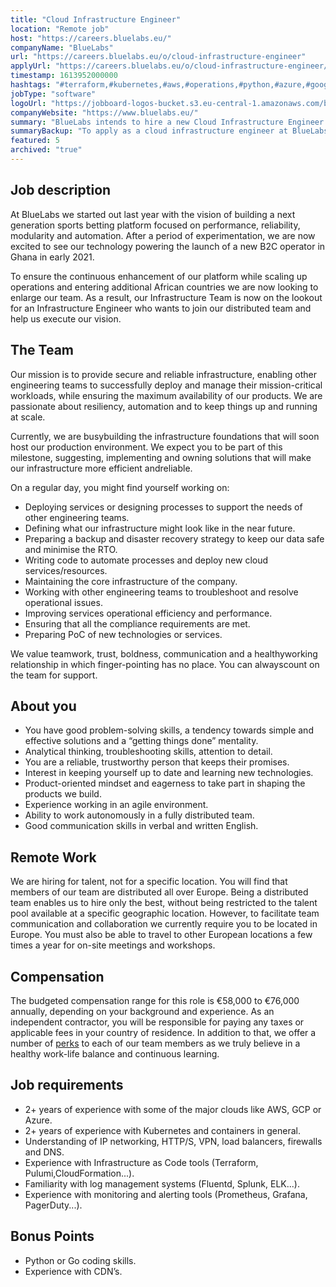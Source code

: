 ```yaml
---
title: "Cloud Infrastructure Engineer"
location: "Remote job"
host: "https://careers.bluelabs.eu/"
companyName: "BlueLabs"
url: "https://careers.bluelabs.eu/o/cloud-infrastructure-engineer"
applyUrl: "https://careers.bluelabs.eu/o/cloud-infrastructure-engineer/c/new"
timestamp: 1613952000000
hashtags: "#terraform,#kubernetes,#aws,#operations,#python,#azure,#googlecloud,#management,#ui/ux,#elasticsearch"
jobType: "software"
logoUrl: "https://jobboard-logos-bucket.s3.eu-central-1.amazonaws.com/bluelabs"
companyWebsite: "https://www.bluelabs.eu/"
summary: "BlueLabs intends to hire a new Cloud Infrastructure Engineer. If you have 2+ years of experience with some of the major clouds like AWS, GCP or Azure, consider applying."
summaryBackup: "To apply as a cloud infrastructure engineer at BlueLabs, you preferably need to have some knowledge of: #operations, #python, #terraform."
featured: 5
archived: "true"
---
```


## Job description

At BlueLabs we started out last year with the vision of building a next generation sports betting platform focused on performance, reliability, modularity and automation. After a period of experimentation, we are now excited to see our technology powering the launch of a new B2C operator in Ghana in early 2021.

To ensure the continuous enhancement of our platform while scaling up operations and entering additional African countries we are now looking to enlarge our team. As a result, our Infrastructure Team is now on the lookout for an Infrastructure Engineer who wants to join our distributed team and help us execute our vision.

## The Team

Our mission is to provide secure and reliable infrastructure, enabling other engineering teams to successfully deploy and manage their mission-critical workloads, while ensuring the maximum availability of our products. We are passionate about resiliency, automation and to keep things up and running at scale.

Currently, we are busybuilding the infrastructure foundations that will soon host our production environment. We expect you to be part of this milestone, suggesting, implementing and owning solutions that will make our infrastructure more efficient andreliable.

On a regular day, you might find yourself working on:

*   Deploying services or designing processes to support the needs of other engineering teams.
*   Defining what our infrastructure might look like in the near future.
*   Preparing a backup and disaster recovery strategy to keep our data safe and minimise the RTO.
*   Writing code to automate processes and deploy new cloud services/resources.
*   Maintaining the core infrastructure of the company.
*   Working with other engineering teams to troubleshoot and resolve operational issues.
*   Improving services operational efficiency and performance.
*   Ensuring that all the compliance requirements are met.
*   Preparing PoC of new technologies or services.

We value teamwork, trust, boldness, communication and a healthyworking relationship in which finger-pointing has no place. You can alwayscount on the team for support.

## About you

*   You have good problem-solving skills, a tendency towards simple and effective solutions and a “getting things done” mentality.
*   Analytical thinking, troubleshooting skills, attention to detail.
*   You are a reliable, trustworthy person that keeps their promises.
*   Interest in keeping yourself up to date and learning new technologies.
*   Product-oriented mindset and eagerness to take part in shaping the products we build.
*   Experience working in an agile environment.
*   Ability to work autonomously in a fully distributed team.
*   Good communication skills in verbal and written English.

## Remote Work

We are hiring for talent, not for a specific location. You will find that members of our team are distributed all over Europe. Being a distributed team enables us to hire only the best, without being restricted to the talent pool available at a specific geographic location. However, to facilitate team communication and collaboration we currently require you to be located in Europe. You must also be able to travel to other European locations a few times a year for on-site meetings and workshops.

## Compensation

The budgeted compensation range for this role is €58,000 to €76,000 annually, depending on your background and experience. As an independent contractor, you will be responsible for paying any taxes or applicable fees in your country of residence. In addition to that, we offer a number of [perks](https://careers.bluelabs.eu/#section-127563) to each of our team members as we truly believe in a healthy work-life balance and continuous learning.

## Job requirements

*   2+ years of experience with some of the major clouds like AWS, GCP or Azure.
*   2+ years of experience with Kubernetes and containers in general.
*   Understanding of IP networking, HTTP/S, VPN, load balancers, firewalls and DNS.
*   Experience with Infrastructure as Code tools (Terraform, Pulumi,CloudFormation...).
*   Familiarity with log management systems (Fluentd, Splunk, ELK...).
*   Experience with monitoring and alerting tools (Prometheus, Grafana, PagerDuty...).

## Bonus Points

*   Python or Go coding skills.
*   Experience with CDN’s.
